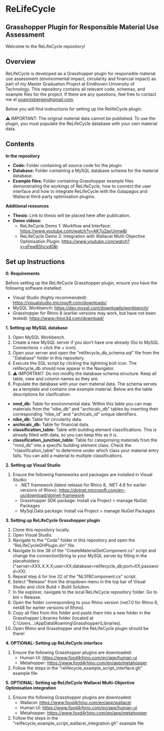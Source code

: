 # ReLifeCycle
## Grasshopper Plugin for Responsible Material Use Assessment


Welcome to the ReLifeCycle repository!


## Overview
ReLifeCycle is developed as a Grasshopper plugin for responsible material use assessment (environmental impact, circularity and financial impact) as part of my Master Graduation Project at Eindhoven University of Technology. This repository contains all relevant code, schemas, and example files for the project. If there are any questions, feel free to contact me at pvanrijsbergen@gmail.com.

Below you will find instructions for setting up the RelifeCycle plugin.

⚠ IMPORTANT: The original material data cannot be published. To use the plugin, you must populate the ReLifeCycle database with your own material data.

## Contents

**In the repository**
- **Code:** Folder containing all source code for the plugin.
- **Database:** Folder containing a MySQL database schema for the material database.
- **Example files:** Folder containing Grasshopper example files demonstrating the workings of ReLifeCycle, how to connect the user interface and how to integrate ReLifeCycle with the Galapagos and Wallacei third-party optimisation plugins.

**Additional resources**
- **Thesis:** Link to thesis will be placed here after publication.
- **Demo videos:**
     - ReLifeCycle Demo 1: Workflow and Interface: https://www.youtube.com/watch?v=AK7u2ayUnnw&t
     - ReLifeCycle Demo 2: Integration with Wallacei Multi-Objective Optimisation Plugin: https://www.youtube.com/watch?v=xFewBShcyd0&t


## Set up Instructions

**0. Requirements**

Before setting up the ReLifeCycle Grasshopper plugin, ensure you have the following software installed:
- Visual Studio (highly recommended): https://visualstudio.microsoft.com/downloads/
- MySQL Workbench: https://dev.mysql.com/downloads/workbench/
- Grasshopper for Rhino 8 (earlier versions may work, but have not been tested): https://www.rhino3d.com/download/

     
**1. Setting up MySQL database**
1. Open MySQL Workbench.
2. Create a new MySQL server if you don't have one already (Go to MySQL Connections > click the + icon).
3. Open your server and open the "relifecycle_db_schema.sql" file from the "Database" folder in this repository.
4. Execute the SQL script by clicking the lightning bolt icon. The relifecycle_db should now appear in the Navigator.
5. ⚠ IMPORTANT: Do not modfiy the database schema structure. Keep all table, view and column names as they are.
6. Populate the database with your own material data. The schema serves as a template and contains one example material. Below are the table descriptions for clarification:

- **nmd_db:** Table for environmental data. Within this table you can map materials from the "nibe_db" and "archicalc_db" tables by inserting their corresponding "nibe_id" and "archicalc_id" unique identifiers.
- **nibe_db:** Table for circularity data.
- **archicalc_db:** Table for financial data.
- **classification_table:** Table with building element classifications. This is already filled with data, so you can keep this as it is.
- **classification_junction_table:** Table for categorising materials from the "nmd_db" into a specific building element class. Check the "classification_table" to determine under which class your material entry falls. You can add a material to multiple classifications.


**2. Setting up Visual Studio**
1. Ensure the following frameworks and packages are installed in Visual Studio:
     - .NET framework (latest release for Rhino 8, .NET 4.8 for earlier versions of Rhino): https://dotnet.microsoft.com/en-us/download/dotnet-framework
     - Grasshopper SDK package: Install via Project > manage NuGet Packages
     - MySql.Data package: Install via Project > manage NuGet Packages

   
**3. Setting up ReLifeCycle Grasshopper plugin**
1. Clone this repository locally.
2. Open Visual Studio.
3. Navigate to the "Code" folder in this repository and open the "ReLifeCycleGHPlugin.sln" file.
4. Navigate to line 38 of the "CreateMaterialSetComponent.cs" script and change the connectionString to your MySQL server by filling in the placeholders:
   ("server=XXX.X.X.X;user=XX;database=relifecycle_db;port=XX;password=XX).
5. Repeat step 4 for line 32 of the "NLSfBComponent.cs" script.
6. Select "Release" from the dropdown menu in the top bar of Visual Studio and click Build > Build Solution.
7. In file explorer, navigate to the local ReLifeCycle repository folder. Go to bin > Release.
8. Open the folder corresponding to your Rhino version (net7.0 for Rhino 8, net48 for earlier versions of Rhino).
9. Copy all files from this folder and paste them into a new folder in the Grasshopper Libraries folder (located at C:\Users\...\AppData\Roaming\Grasshopper\Libraries).
10. Open Rhino and Grasshopper and the ReLifeCycle plugin should be there!


**4. OPTIONAL: Setting up ReLifeCycle interface**
1. Ensure the following Grasshopper plugins are downloaded:
     - Human UI: https://www.food4rhino.com/en/app/human-ui
     - Metahopper: https://www.food4rhino.com/en/app/metahopper
2. Follow the steps in the "relifecycle_example_script_interface.gh" example file


**5. OPTIONAL: Setting up ReLifeCycle Wallacei Multi-Objective Optimisation integration**
1. Ensure the following Grasshopper plugins are downloaded:
     - Wallacei: https://www.food4rhino.com/en/app/wallacei
     - Human UI: https://www.food4rhino.com/en/app/human-ui
     - Metahopper: https://www.food4rhino.com/en/app/metahopper
2. Follow the steps in the "relifecycle_example_script_wallacei_integration.gh" example file
